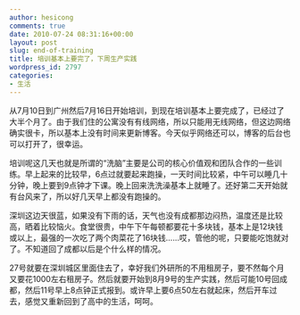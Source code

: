 ```yaml
---
author: hesicong
comments: true
date: 2010-07-24 08:31:16+00:00
layout: post
slug: end-of-training
title: 培训基本上要完了，下周生产实践
wordpress_id: 2797
categories:
- 生活
---
```


从7月10日到广州然后7月16日开始培训，到现在培训基本上要完成了，已经过了大半个月了。由于我们住的公寓没有有线网络，所以只能用无线网络，但这边网络确实很卡，所以基本上没有时间来更新博客。今天似乎网络还可以，博客的后台也可以打开了，很幸运。

培训呢这几天也就是所谓的“洗脑”主要是公司的核心价值观和团队合作的一些训练。早上起来的比较早，6点过就要起来跑操，一天时间比较紧，中午可以睡几十分钟，晚上要到9点钟才下课。晚上回来洗洗澡基本上就睡了。还好第二天开始就有台风来了，所以好几天早上都没有跑操的。

深圳这边天很蓝，如果没有下雨的话，天气也没有成都那边闷热，温度还是比较高，晒着比较恼火。食堂很贵，中午下午每顿都要花十多块钱，基本上是12块钱或以上，最强的一次吃了两个肉菜花了16块钱……哎，管他的呢，只要能吃饱就对了。不知道回了成都以后是个什么样的情况。

27号就要在深圳城区里面住去了，幸好我们外研所的不用租房子，要不然每个月又要花1000左右租房子。然后就要开始到8月9号的生产实践，然后可能10号回成都，然后11号早上8点钟正式报到。或许早上要6点50左右就起床，然后开车过去，感觉又重新回到了高中的生活，呵呵。
